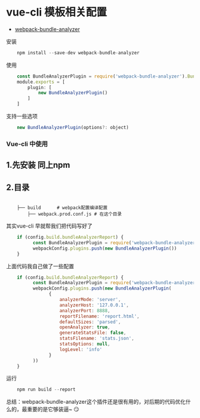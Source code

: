 # vue-cli 模板相关配置

- [webpack-bundle-analyzer](https://www.npmjs.com/package/webpack-bundle-analyzer)

安装 
```js
    npm install --save-dev webpack-bundle-analyzer
```

使用 
```js
    const BundleAnalyzerPlugin = require('webpack-bundle-analyzer').BundleAnalyzerPlugin
    module.exports = [
        plugin: [
            new BundleAnalyzerPlugin()
        ] 
    ]
```
支持一些选项
```js
    new BundleAnalyzerPlugin(options?: object) 
```

### Vue-cli 中使用

1.先安装 同上npm
----------

2.目录
----------
```
    
    ├── build      # webpack配置编译配置
        ├── webpack.prod.conf.js # 在这个目录
```

其实vue-cli 早就帮我们把代码写好了
```js
    if (config.build.bundleAnalyzerReport) {
          const BundleAnalyzerPlugin = require('webpack-bundle-analyzer').BundleAnalyzerPlugin
          webpackConfig.plugins.push(new BundleAnalyzerPlugin())
    }
```
上面代码我自己做了一些配置

```js
    if (config.build.bundleAnalyzerReport) {
          const BundleAnalyzerPlugin = require('webpack-bundle-analyzer').BundleAnalyzerPlugin
          webpackConfig.plugins.push(new BundleAnalyzerPlugin(
                {
                    analyzerMode: 'server',
                    analyzerHost: '127.0.0.1',
                    analyzerPort: 8888,
                    reportFilename: 'report.html',
                    defaultSizes: 'parsed',
                    openAnalyzer: true,
                    generateStatsFile: false,
                    statsFilename: 'stats.json',
                    statsOptions: null,
                    logLevel: 'info'
                }
          ))
    }
```

运行

```js
    npm run build --report
```

总结：webpack-bundle-analyzer这个插件还是很有用的，对后期的代码优化什么的，最重要的是它够装逼~ :smirk: